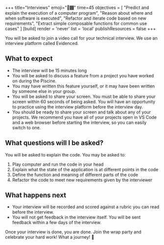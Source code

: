 +++
title="Interviews"
emoji="🎤🏾"
time=45
objectives = [
  "Predict and explain the execution of a computer program",
  "Reason about where and when software is executed",
  "Refactor and iterate code based on new requirements",
  "Extract simple composable functions for common use cases"
]
[build]
  render = 'never'
  list = 'local'
  publishResources = false
+++

You will be asked to join a video call for your technical interview. We use an interview platform called Evidenced.

## What to expect

- The interview will be 15 minutes long
- You will be asked to discuss a feature from a project you have worked on during the Piscine.
- You may have written this feature yourself, or it may have been written by someone else in your group.
- You will be asked to share your screen. You must be able to share your screen within 60 seconds of being asked. You will have an opportunity to practice using the interview platform before the interview day.
- You should be ready to share your screen and talk about any of your projects. We recommend you have all of your projects open in VS Code and a web browser before starting the interview, so you can easily switch to one.

## What questions will I be asked?

You will be asked to explain the code. You may be asked to:

1. Play computer and run the code in your head
1. Explain what the state of the application is at different points in the code
1. Define the function and meaning of different parts of the code
1. Refactor the code to meet new requirements given by the interviewer

## What happens next

- Your interview will be recorded and scored against a rubric you can read before the interview.
- You will not get feedback in the interview itself. You will be sent feedback within a few days of the interview.


Once your interview is done, you are done. Join the wrap party and celebrate your hard work! What a journey! 🎉
